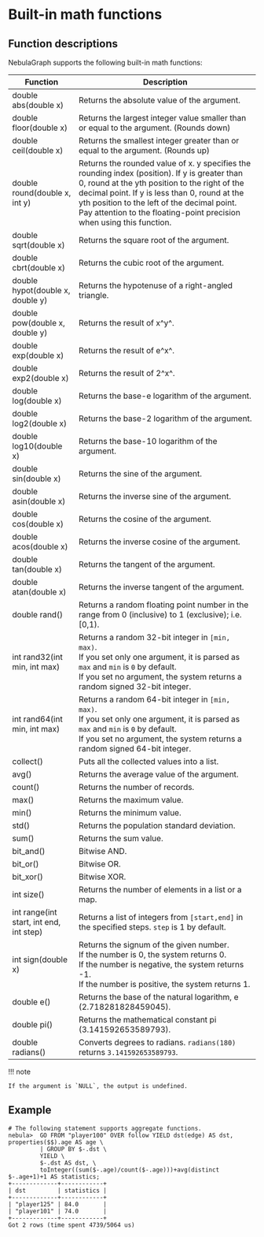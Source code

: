 # Built-in math functions

## Function descriptions

NebulaGraph supports the following built-in math functions:

Function| Description |
----  |  ----|
double abs(double x) | Returns the absolute value of the argument. |
double floor(double x) | Returns the largest integer value smaller than or equal to the argument. (Rounds down) |
double ceil(double x) | Returns the smallest integer greater than or equal to the argument. (Rounds up) |
double round(double x, int y) | Returns the rounded value of x. y specifies the rounding index (position). If y is greater than 0, round at the yth position to the right of the decimal point. If y is less than 0, round at the yth position to the left of the decimal point. <br>Pay attention to the floating-point precision when using this function. |
double sqrt(double x) | Returns the square root of the argument. |
double cbrt(double x) | Returns the cubic root of the argument. |
double hypot(double x, double y) | Returns the hypotenuse of a right-angled triangle. |
double pow(double x, double y) | Returns the result of x^y^. |
double exp(double x) | Returns the result of e^x^. |
double exp2(double x) | Returns the result of 2^x^. |
double log(double x) | Returns the base-e logarithm of the argument. |
double log2(double x) | Returns the base-2 logarithm of the argument. |
double log10(double x) | Returns the base-10 logarithm of the argument. |
double sin(double x) | Returns the sine of the argument. |
double asin(double x) | Returns the inverse sine of the argument. |
double cos(double x) | Returns the cosine of the argument. |
double acos(double x) | Returns the inverse cosine of the argument. |
double tan(double x) | Returns the tangent of the argument. |
double atan(double x) | Returns the inverse tangent of the argument. |
double rand() | Returns a random floating point number in the range from 0 (inclusive) to 1 (exclusive); i.e.[0,1). |
int rand32(int min, int max) | Returns a random 32-bit integer in `[min, max)`.<br>If you set only one argument, it is parsed as `max` and `min` is `0` by default.<br>If you set no argument, the system returns a random signed 32-bit integer. |
int rand64(int min, int max) | Returns a random 64-bit integer in `[min, max)`.<br>If you set only one argument, it is parsed as `max` and `min` is `0` by default.<br>If you set no argument, the system returns a random signed 64-bit integer. |
collect() | Puts all the collected values into a list. |
avg() | Returns the average value of the argument. |
count() | Returns the number of records. |
max() | Returns the maximum value. |
min() | Returns the minimum value. |
std() | Returns the population standard deviation. |
sum() | Returns the sum value. |
bit_and() | Bitwise AND. |
bit_or() | Bitwise OR. |
bit_xor() | Bitwise XOR. |
int size() | Returns the number of elements in a list or a map. |
int range(int start, int end, int step) | Returns a list of integers from `[start,end]` in the specified steps. `step` is 1 by default. |
int sign(double x) | Returns the signum of the given number.<br>If the number is 0, the system returns 0.<br>If the number is negative, the system returns -1.<br>If the number is positive, the system returns 1. |
double e()  | Returns the base of the natural logarithm, e (2.718281828459045). |
double pi() | Returns the mathematical constant pi (3.141592653589793). |
double radians() | Converts degrees to radians. `radians(180)` returns `3.141592653589793`. |

!!! note

    If the argument is `NULL`, the output is undefined.

## Example

```ngql
# The following statement supports aggregate functions.
nebula>  GO FROM "player100" OVER follow YIELD dst(edge) AS dst, properties($$).age AS age \
         | GROUP BY $-.dst \
         YIELD \
         $-.dst AS dst, \
         toInteger((sum($-.age)/count($-.age)))+avg(distinct $-.age+1)+1 AS statistics;
+-------------+------------+
| dst         | statistics |
+-------------+------------+
| "player125" | 84.0       |
| "player101" | 74.0       |
+-------------+------------+
Got 2 rows (time spent 4739/5064 us)

```
